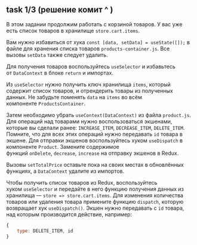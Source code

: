 ## task 1/3 (решение комит ^ )

В этом задании продолжим работать с корзиной товаров. У вас уже есть список товаров в хранилище `store.cart.items`.

Вам нужно избавиться от хука `const [data, setData] = useState([]);` в файле для хранения списка товаров `products-container.js`. Все вызовы `setData` также следует удалить.

Для получения товаров воспользуйтесь `useSelector` и избавьтесь от `DataContext` в блоке `return` и импортах.

Из `useSelector` нужно получить ключ хранилища `items`, который содержит список товаров, и отрендерить товары из полученных данных. Не забудьте поменять `data` на `items` во всём компоненте `ProductsContainer`.

Затем необходимо убрать `useContext(DataContext)` из файла `product.js`. Для операций над товарами нужно воспользоваться экшенами, которые вы сделали ранее: `INCREASE_ITEM`, `DECREASE_ITEM`, `DELETE_ITEM`. Помните, что для всех этих операций нужно передавать `id` товара в экшене. Для отправки экшенов воспользуйтесь хуком `useDispatch` в компоненте `Product`. Замените содержимое функций `onDelete`, `decrease`, `increase` на отправку экшенов в Redux.

Вызовы `setTotalPrice` оставьте пока на своих местах в обновлённых функциях, а `DataContext` удалите из импортов.

Чтобы получить список товаров из Redux, воспользуйтесь хуком `useSelector` и передайте в него функцию получения данных из хранилища — `store => store.cart.items`. Для изменения количества товаров или удаления товара примените функцию `dispatch`, которую возвращает хук `useDispatch()`. Экшен нужно передавать с `id` товара, над которым производится действие, например:

```jsx
{
    type: DELETE_ITEM, id
}
```

